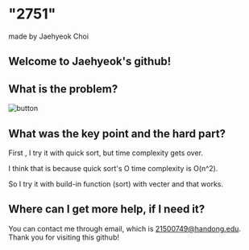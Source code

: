 # "2751"

made by Jaehyeok Choi

## Welcome to Jaehyeok's github!

## What is the problem?

![button](https://github.com/Choi-JaeHyeok-21500749/2751/blob/main/2751_pro.JPG)

## What was the key point and the hard part?
 
First , I try it with quick sort, but time complexity gets over.

I think that is because quick sort's O time complexity is O(n^2).

So I try it with build-in function (sort) with vecter and that works.

## Where can I get more help, if I need it?

You can contact me through email, which is 21500749@handong.edu.
Thank you for visiting this github!

